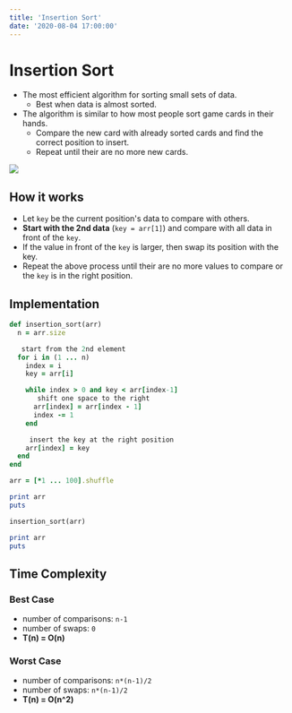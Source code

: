 ```yaml
---
title: 'Insertion Sort'
date: '2020-08-04 17:00:00'
---
```


# Insertion Sort
- The most efficient algorithm for sorting small sets of data.
  + Best when data is almost sorted.
- The algorithm is similar to how most people sort game cards in their hands.
  + Compare the new card with already sorted cards and find the correct position to insert.
  + Repeat until their are no more new cards.

![](/images/algorithm/sorting/insertion.png)

## How it works
- Let `key` be the current position's data to compare with others.
- **Start with the 2nd data** (`key = arr[1]`) and compare with all data in front of the `key`.
- If the value in front of the `key` is larger, then swap its position with the key.
- Repeat the above process until their are no more values to compare or the `key` is in the right position.

## Implementation
```rb
def insertion_sort(arr)
  n = arr.size

   start from the 2nd element
  for i in (1 ... n)
    index = i
    key = arr[i]

    while index > 0 and key < arr[index-1]
       shift one space to the right
      arr[index] = arr[index - 1]
      index -= 1
    end

     insert the key at the right position
    arr[index] = key
  end
end

arr = [*1 ... 100].shuffle

print arr
puts

insertion_sort(arr)

print arr
puts
```

## Time Complexity
### Best Case
- number of comparisons: `n-1`
- number of swaps: `0`
- **T(n) = O(n)**

### Worst Case
- number of comparisons: `n*(n-1)/2`
- number of swaps: `n*(n-1)/2`
- **T(n) = O(n^2)**
